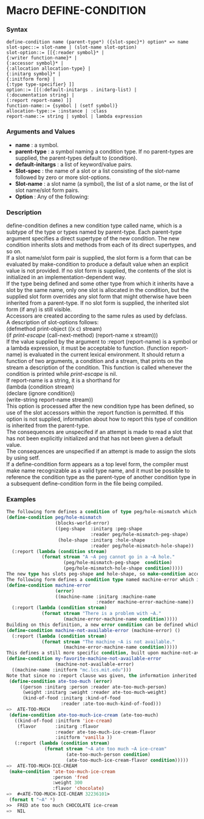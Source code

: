<!-- Generated on 05/10/2020 by https://github.com/anto2oo/clhs-evolved -->

# Macro DEFINE-CONDITION

### Syntax
`define-condition name (parent-type*) ({slot-spec}*) option* => name`  
`slot-spec::= slot-name | (slot-name slot-option)`  
`slot-option::= [[{:reader symbol}* |`  
`{:writer function-name}* |`  
`{:accessor symbol}* |`  
`{:allocation allocation-type} |`  
`{:initarg symbol}* |`  
`{:initform form} |`  
`{:type type-specifier} ]]`  
`option::= [[(:default-initargs . initarg-list) |`  
`(:documentation string) |`  
`(:report report-name) ]]`  
`function-name::= {symbol | (setf symbol)}`  
`allocation-type::= :instance | :class`  
`report-name::= string | symbol | lambda expression`  


### Arguments and Values
- **name** : a symbol.   
- **parent-type** : a symbol naming a condition type. If no parent-types are supplied, the parent-types default to (condition).   
- **default-initargs** : a list of keyword/value pairs.   
- **Slot-spec** :  the name of a slot or a list consisting of the slot-name followed by zero or more slot-options.   
- **Slot-name** :  a slot name (a symbol), the list of a slot name, or the list of slot name/slot form pairs.   
- **Option** :  Any of the following:   


### Description
define-condition defines a new condition type called name, which is a subtype of  the type or types named by parent-type. Each parent-type argument specifies a direct supertype of the new condition. The new condition inherits slots and methods from each of its direct supertypes, and so on.  
 If a slot name/slot form pair is supplied, the slot form is a form that can be evaluated by make-condition to produce a default value when an explicit value is not provided. If no slot form is supplied, the contents of the slot is initialized in an implementation-dependent way.  
 If the type being defined and some other type from which it inherits have a slot by the same name, only one slot is allocated in the condition, but the supplied slot form overrides any slot form that might otherwise have been inherited from a parent-type. If no slot form is supplied, the inherited slot form (if any) is still visible.  
Accessors are created according to the same rules as used by defclass.  
A description of slot-options follows:  
 (defmethod print-object ((x c) stream)  
   (if *print-escape* (call-next-method) (report-name x stream)))  
 If the value supplied by the argument to :report (report-name) is a symbol or a lambda expression, it must be acceptable to function. (function report-name) is evaluated in the current lexical environment. It should return a function of two arguments, a condition and a stream, that prints on the stream a description of the condition. This function is called whenever the condition is printed while *print-escape* is nil.  
If report-name is a string, it is a shorthand for  
 (lambda (condition stream)  
   (declare (ignore condition))  
   (write-string report-name stream))  
This option is processed after the new condition type has been defined, so use of the slot accessors within the :report function is permitted. If this option is not supplied, information about how to report this type of condition is inherited from the parent-type.  
The consequences are unspecifed if an attempt is made to read a slot that has not been explicitly initialized and that has not been given a default value.  
The consequences are unspecified if an attempt is made to assign the slots by using setf.  
 If a define-condition form appears as a top level form, the compiler must make name recognizable as a valid type name, and it must be possible to reference the condition type as the parent-type of another condition type in a subsequent define-condition form in the file being compiled.



### Examples
```lisp 
The following form defines a condition of type peg/hole-mismatch which inherits from a condition type called blocks-world-error:
(define-condition peg/hole-mismatch 
                  (blocks-world-error)
                  ((peg-shape  :initarg :peg-shape
                               :reader peg/hole-mismatch-peg-shape)
                   (hole-shape :initarg :hole-shape
                               :reader peg/hole-mismatch-hole-shape))
  (:report (lambda (condition stream)
             (format stream "A ~A peg cannot go in a ~A hole."
                     (peg/hole-mismatch-peg-shape  condition)
                     (peg/hole-mismatch-hole-shape condition)))))
The new type has slots peg-shape and hole-shape, so make-condition accepts :peg-shape and :hole-shape keywords. The readers peg/hole-mismatch-peg-shape and peg/hole-mismatch-hole-shape apply to objects of this type, as illustrated in the :report information.
The following form defines a condition type named machine-error which inherits from error:
(define-condition machine-error 
                  (error)
                  ((machine-name :initarg :machine-name
                                 :reader machine-error-machine-name))
  (:report (lambda (condition stream)
             (format stream "There is a problem with ~A."
                     (machine-error-machine-name condition)))))
Building on this definition, a new error condition can be defined which is a subtype of machine-error for use when machines are not available:
(define-condition machine-not-available-error (machine-error) ()
  (:report (lambda (condition stream)
             (format stream "The machine ~A is not available."
                     (machine-error-machine-name condition)))))
This defines a still more specific condition, built upon machine-not-available-error, which provides a slot initialization form for machine-name but which does not provide any new slots or report information. It just gives the machine-name slot a default initialization:
(define-condition my-favorite-machine-not-available-error
                  (machine-not-available-error)
  ((machine-name :initform "mc.lcs.mit.edu")))
Note that since no :report clause was given, the information inherited from machine-not-available-error is used to report this type of condition.
 (define-condition ate-too-much (error) 
     ((person :initarg :person :reader ate-too-much-person)
      (weight :initarg :weight :reader ate-too-much-weight)
      (kind-of-food :initarg :kind-of-food
                    :reader :ate-too-much-kind-of-food)))
=>  ATE-TOO-MUCH
 (define-condition ate-too-much-ice-cream (ate-too-much)
   ((kind-of-food :initform 'ice-cream)
    (flavor       :initarg :flavor
                  :reader ate-too-much-ice-cream-flavor
                  :initform 'vanilla ))
   (:report (lambda (condition stream)
              (format stream "~A ate too much ~A ice-cream"
                      (ate-too-much-person condition)
                      (ate-too-much-ice-cream-flavor condition)))))
=>  ATE-TOO-MUCH-ICE-CREAM
 (make-condition 'ate-too-much-ice-cream
                 :person 'fred
                 :weight 300
                 :flavor 'chocolate)
=>  #<ATE-TOO-MUCH-ICE-CREAM 32236101>
 (format t "~A" *)
>>  FRED ate too much CHOCOLATE ice-cream
=>  NIL
```

